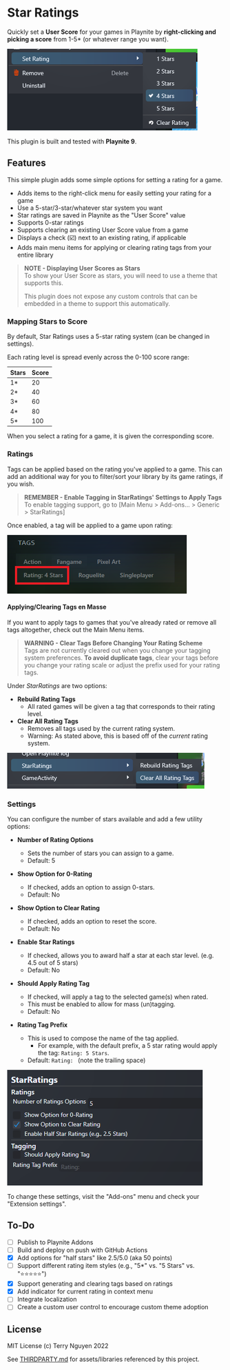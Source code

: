 # Star Ratings

Quickly set a **User Score** for your games in Playnite by **right-clicking and
picking a score** from 1-5* (or whatever range you want).

![A context menu containing ratings options for a game, starting with "1 Star".](.github/gameMenuItems.png)

This plugin is built and tested with **Playnite 9**.

## Features

This simple plugin adds some simple options for setting a rating for a game.

- Adds items to the right-click menu for easily setting your rating for a game
- Use a 5-star/3-star/whatever star system you want
- Star ratings are saved in Playnite as the "User Score" value
- Supports 0-star ratings
- Supports clearing an existing User Score value from a game
- Displays a check (☑️) next to an existing rating, if applicable
- Adds main menu items for applying or clearing rating tags from your entire library

> **NOTE - Displaying User Scores as Stars**  
> To show your User Score as stars, you will need to use a theme that supports
> this.
>
> This plugin does not expose any custom controls that can be embedded in a
> theme to support this automatically.

### Mapping Stars to Score

By default, Star Ratings uses a 5-star rating system (can be changed in settings).

Each rating level is spread evenly across the 0-100 score range:

Stars | Score
------|------
1*    | 20
2*    | 40
3*    | 60
4*    | 80
5*    | 100

When you select a rating for a game, it is given the corresponding score.

### Ratings

Tags can be applied based on the rating you've applied to a game. This can add
an additional way for you to filter/sort your library by its game ratings, if
you wish.

> **REMEMBER - Enable Tagging in StarRatings' Settings to Apply Tags**  
> To enable tagging support, go to [Main Menu > Add-ons... > Generic > StarRatings]

Once enabled, a tag will be applied to a game upon rating:

![A game tagged as a "4 Stars" game.](.github/tagRating.png)

#### Applying/Clearing Tags en Masse

If you want to apply tags to games that you've already rated or remove all
tags altogether, check out the Main Menu items.

> **WARNING - Clear Tags Before Changing Your Rating Scheme**  
> Tags are not currently cleared out when you change your tagging system
> preferences. **To avoid duplicate tags**, clear your tags before you change
> your rating scale or adjust the prefix used for your rating tags.

Under _StarRatings_ are two options:

- **Rebuild Rating Tags**
  - All rated games will be given a tag that corresponds to their rating level.
- **Clear All Rating Tags**
  - Removes all tags used by the current rating system.
  - Warning: As stated above, this is based off of the _current_ rating system.

![Utilities labelled "Rebuild Rating Tags" and "Clear All Rating Tags" are available in the Main Menu under "StarRatings"](.github/mainMenuItems.png)

### Settings

You can configure the number of stars available and add a few utility options:

- **Number of Rating Options**
  - Sets the number of stars you can assign to a game.
  - Default: 5
- **Show Option for 0-Rating**
  - If checked, adds an option to assign 0-stars.
  - Default: No
- **Show Option to Clear Rating**
  - If checked, adds an option to reset the score.
  - Default: No
- **Enable Star Ratings**
  - If checked, allows you to award half a star at each star level. (e.g. 4.5 out of 5 stars)
  - Default: No

- **Should Apply Rating Tag**
  - If checked, will apply a tag to the selected game(s) when rated.
  - This must be enabled to allow for mass (un)tagging.
  - Default: No
- **Rating Tag Prefix**
  - This is used to compose the name of the tag applied.
    - For example, with the default prefix, a 5 star rating would apply the tag: `Rating: 5 Stars`.
  - Default: `Rating: ` (note the trailing space)

![Star Ratings supports the options as described above.](.github/settings.png)

To change these settings, visit the "Add-ons" menu and check your "Extension settings".

## To-Do

- [ ] Publish to Playnite Addons
- [ ] Build and deploy on push with GitHub Actions
- [x] Add options for "half stars" like 2.5/5.0 (aka 50 points)
- [ ] Support different rating item styles (e.g., "5*" vs. "5 Stars" vs. "⭐⭐⭐⭐⭐")
- [x] Support generating and clearing tags based on ratings
- [x] Add indicator for current rating in context menu
- [ ] Integrate localization
- [ ] Create a custom user control to encourage custom theme adoption

## License

MIT License (c) Terry Nguyen 2022

See [THIRDPARTY.md](THIRDPARTY.md) for assets/libraries referenced by this project.
